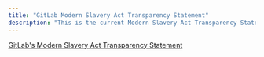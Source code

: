 ```yaml
---
title: "GitLab Modern Slavery Act Transparency Statement"
description: "This is the current Modern Slavery Act Transparency Statement"
---
```


<!-- Update permissions to allow this file to be embedded and then reach out to @ktesh
<embed src="https://drive.google.com/file/d/16tfuZuDCVB2y14phwZ9SXDYaUJx7syH2/view?usp=sharing" style="width:100%;" height="900"
 type="application/pdf">
-->

<a href="https://drive.google.com/file/d/16tfuZuDCVB2y14phwZ9SXDYaUJx7syH2/view?usp=sharing" download="UK_Modern_Slavery_Act_Statement_FY2023.pdf" class="h2">
    <i class="fa-solid fa-file-arrow-down"></i> GitLab's Modern Slavery Act Transparency Statement</a>
